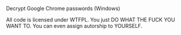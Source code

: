 Decrypt Google Chrome passwords (Windows) 

All code is licensed under WTFPL. You just DO WHAT THE FUCK YOU WANT TO. You can even assign autorship to YOURSELF.
